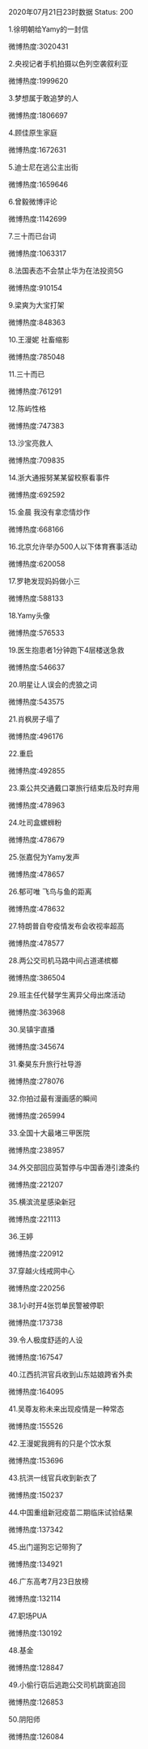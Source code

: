 2020年07月21日23时数据
Status: 200

1.徐明朝给Yamy的一封信

微博热度:3020431

2.央视记者手机拍摄以色列空袭叙利亚

微博热度:1999620

3.梦想属于敢追梦的人

微博热度:1806697

4.顾佳原生家庭

微博热度:1672631

5.迪士尼在逃公主出街

微博热度:1659646

6.曾毅微博评论

微博热度:1142699

7.三十而已台词

微博热度:1063317

8.法国表态不会禁止华为在法投资5G

微博热度:910154

9.梁爽为大宝打架

微博热度:848363

10.王漫妮 社畜缩影

微博热度:785048

11.三十而已

微博热度:761291

12.陈屿性格

微博热度:747383

13.沙宝亮救人

微博热度:709835

14.浙大通报努某某留校察看事件

微博热度:692592

15.金晨 我没有拿恋情炒作

微博热度:668166

16.北京允许举办500人以下体育赛事活动

微博热度:620058

17.罗艳发现妈妈做小三

微博热度:588133

18.Yamy头像

微博热度:576533

19.医生抱患者1分钟跑下4层楼送急救

微博热度:546637

20.明星让人误会的虎狼之词

微博热度:543575

21.肖枫房子塌了

微博热度:496176

22.重启

微博热度:492855

23.乘公共交通戴口罩旅行结束后及时弃用

微博热度:478963

24.吐司盒螺蛳粉

微博热度:478679

25.张嘉倪为Yamy发声

微博热度:478657

26.郁可唯 飞鸟与鱼的距离

微博热度:478632

27.特朗普自夸疫情发布会收视率超高

微博热度:478577

28.两公交司机马路中间占道递槟榔

微博热度:386504

29.班主任代替学生离异父母出席活动

微博热度:363968

30.吴镇宇直播

微博热度:345674

31.秦昊东升旅行社导游

微博热度:278076

32.你拍过最有漫画感的瞬间

微博热度:265994

33.全国十大最堵三甲医院

微博热度:238957

34.外交部回应英暂停与中国香港引渡条约

微博热度:221207

35.横滨流星感染新冠

微博热度:221113

36.王婷

微博热度:220912

37.穿越火线戒网中心

微博热度:220256

38.1小时开4张罚单民警被停职

微博热度:173738

39.令人极度舒适的人设

微博热度:167547

40.江西抗洪官兵收到山东姑娘跨省外卖

微博热度:164095

41.吴尊友称未来出现疫情是一种常态

微博热度:155526

42.王漫妮我拥有的只是个饮水泵

微博热度:153696

43.抗洪一线官兵收到新衣了

微博热度:150237

44.中国重组新冠疫苗二期临床试验结果

微博热度:137342

45.出门遛狗忘记带狗了

微博热度:134921

46.广东高考7月23日放榜

微博热度:132114

47.职场PUA

微博热度:130192

48.基金

微博热度:128847

49.小偷行窃后逃跑公交司机跳窗追回

微博热度:126853

50.阴阳师

微博热度:126084

